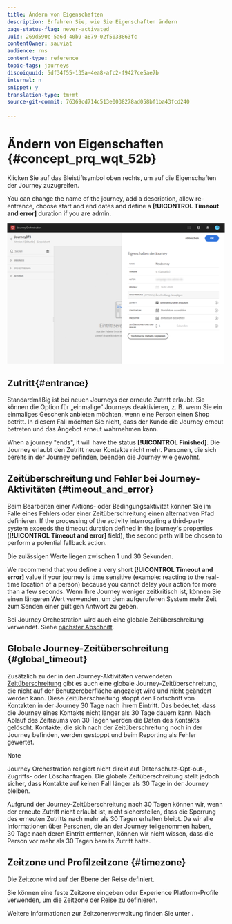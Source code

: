 ```yaml
---
title: Ändern von Eigenschaften
description: Erfahren Sie, wie Sie Eigenschaften ändern
page-status-flag: never-activated
uuid: 269d590c-5a6d-40b9-a879-02f5033863fc
contentOwner: sauviat
audience: rns
content-type: reference
topic-tags: journeys
discoiquuid: 5df34f55-135a-4ea8-afc2-f9427ce5ae7b
internal: n
snippet: y
translation-type: tm+mt
source-git-commit: 76369cd714c513e0038278ad058bf1ba43fcd240

---
```




# Ändern von Eigenschaften {#concept_prq_wqt_52b}

Klicken Sie auf das Bleistiftsymbol oben rechts, um auf die Eigenschaften der Journey zuzugreifen.

You can change the name of the journey, add a description, allow re-entrance, choose start and end dates and define a **[!UICONTROL Timeout and error]** duration if you are admin.

![](../assets/journey32.png)

## Zutritt{#entrance}

Standardmäßig ist bei neuen Journeys der erneute Zutritt erlaubt. Sie können die Option für „einmalige“ Journeys deaktivieren, z. B. wenn Sie ein einmaliges Geschenk anbieten möchten, wenn eine Person einen Shop betritt. In diesem Fall möchten Sie nicht, dass der Kunde die Journey erneut betreten und das Angebot erneut wahrnehmen kann.

When a journey &quot;ends&quot;, it will have the status **[!UICONTROL Finished]**. Die Journey erlaubt den Zutritt neuer Kontakte nicht mehr. Personen, die sich bereits in der Journey befinden, beenden die Journey wie gewohnt.

## Zeitüberschreitung und Fehler bei Journey-Aktivitäten {#timeout_and_error}

Beim Bearbeiten einer Aktions- oder Bedingungsaktivität können Sie im Falle eines Fehlers oder einer Zeitüberschreitung einen alternativen Pfad definieren. If the processing of the activity interrogating a third-party system exceeds the timeout duration defined in the journey&#39;s properties (**[!UICONTROL Timeout and  error]** field), the second path will be chosen to perform a potential fallback action.

Die zulässigen Werte liegen zwischen 1 und 30 Sekunden.

We recommend that you define a very short **[!UICONTROL Timeout and error]** value if your journey is time sensitive (example: reacting to the real-time location of a person) because you cannot delay your action for more than a few seconds. Wenn Ihre Journey weniger zeitkritisch ist, können Sie einen längeren Wert verwenden, um dem aufgerufenen System mehr Zeit zum Senden einer gültigen Antwort zu geben.

Bei Journey Orchestration wird auch eine globale Zeitüberschreitung verwendet. Siehe [nächster Abschnitt](#global_timeout).

## Globale Journey-Zeitüberschreitung {#global_timeout}

Zusätzlich zu der in den Journey-Aktivitäten verwendeten [Zeitüberschreitung](#timeout_and_error) gibt es auch eine globale Journey-Zeitüberschreitung, die nicht auf der Benutzeroberfläche angezeigt wird und nicht geändert werden kann. Diese Zeitüberschreitung stoppt den Fortschritt von Kontakten in der Journey 30 Tage nach ihrem Eintritt. Das bedeutet, dass die Journey eines Kontakts nicht länger als 30 Tage dauern kann. Nach Ablauf des Zeitraums von 30 Tagen werden die Daten des Kontakts gelöscht. Kontakte, die sich nach der Zeitüberschreitung noch in der Journey befinden, werden gestoppt und beim Reporting als Fehler gewertet.

>[!NOTE]
>
>Journey Orchestration reagiert nicht direkt auf Datenschutz-Opt-out-, Zugriffs- oder Löschanfragen. Die globale Zeitüberschreitung stellt jedoch sicher, dass Kontakte auf keinen Fall länger als 30 Tage in der Journey bleiben.

Aufgrund der Journey-Zeitüberschreitung nach 30 Tagen können wir, wenn der erneute Zutritt nicht erlaubt ist, nicht sicherstellen, dass die Sperrung des erneuten Zutritts nach mehr als 30 Tagen erhalten bleibt. Da wir alle Informationen über Personen, die an der Journey teilgenommen haben, 30 Tage nach deren Eintritt entfernen, können wir nicht wissen, dass die Person vor mehr als 30 Tagen bereits Zutritt hatte.

## Zeitzone und Profilzeitzone {#timezone}

Die Zeitzone wird auf der Ebene der Reise definiert.

Sie können eine feste Zeitzone eingeben oder Experience Platform-Profile verwenden, um die Zeitzone der Reise zu definieren.

Weitere Informationen zur Zeitzonenverwaltung finden Sie unter [](../building-journeys/timezone-management.md).
